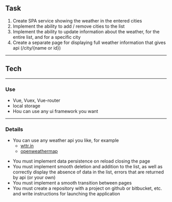 ## Task
1. Create SPA service showing the weather in the entered cities
2. Implement the ability to add / remove cities to the list 
3. Implement the ability to update information about the weather, for the entire list, and for a specific city
4. Create a separate page for displaying full weather information that gives api (/city/{name or id})
---
## Tech
---
### Use
- Vue, Vuex, Vue-router
- local storage
- Нou can use any ui framework you want
---
### Details 
* You can use any weather api you like, for example
  * [wttr.in](http://wttr.in/)
  * [openweathermap](https://openweathermap.org/api)
- You must implement data persistence on reload closing the page
- You must implement smooth deletion and addition to the list, as well as correctly display the absence of data in the list, errors that are returned by api (or your own)
- You must implement a smooth transition between pages
- You must create a repository with a project on github or bitbucket, etc. and write instructions for launching the application
